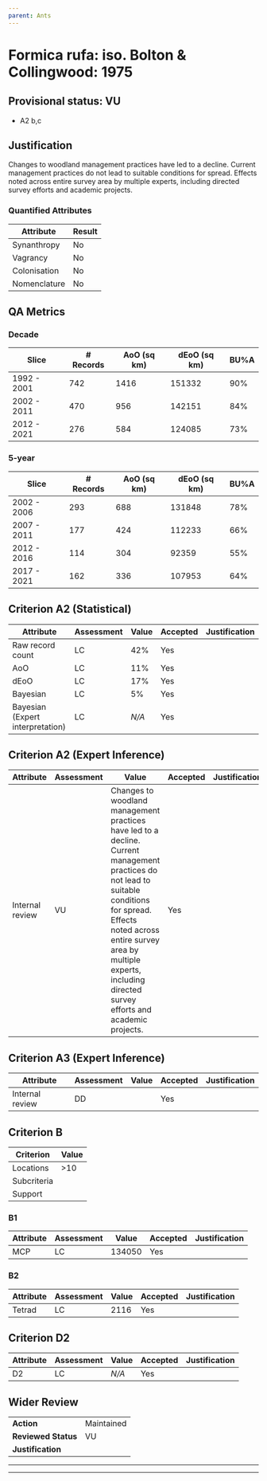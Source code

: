 ```yaml
---
parent: Ants
---
```

# Formica rufa: iso. Bolton & Collingwood: 1975
## Provisional status: VU
- A2 b,c

## Justification
Changes to woodland management practices have led to a decline. Current management practices do not lead to suitable conditions for spread. Effects noted across entire survey area by multiple experts, including directed survey efforts and academic projects.
### Quantified Attributes
|Attribute|Result|
|---|---|
|Synanthropy|No|
|Vagrancy|No|
|Colonisation|No|
|Nomenclature|No|
## QA Metrics
### Decade
| Slice | # Records | AoO (sq km) | dEoO (sq km) |BU%A |
|---|---|---|---|---|
|1992 - 2001|742|1416|151332|90%|
|2002 - 2011|470|956|142151|84%|
|2012 - 2021|276|584|124085|73%|
### 5-year
| Slice | # Records | AoO (sq km) | dEoO (sq km) |BU%A |
|---|---|---|---|---|
|2002 - 2006|293|688|131848|78%|
|2007 - 2011|177|424|112233|66%|
|2012 - 2016|114|304|92359|55%|
|2017 - 2021|162|336|107953|64%|
## Criterion A2 (Statistical)
|Attribute|Assessment|Value|Accepted|Justification
|---|---|---|---|---|
|Raw record count|LC|42%|Yes||
|AoO|LC|11%|Yes||
|dEoO|LC|17%|Yes||
|Bayesian|LC|5%|Yes||
|Bayesian (Expert interpretation)|LC|*N/A*|Yes||
## Criterion A2 (Expert Inference)
|Attribute|Assessment|Value|Accepted|Justification
|---|---|---|---|---|
|Internal review|VU|Changes to woodland management practices have led to a decline. Current management practices do not lead to suitable conditions for spread. Effects noted across entire survey area by multiple experts, including directed survey efforts and academic projects.|Yes||
## Criterion A3 (Expert Inference)
|Attribute|Assessment|Value|Accepted|Justification
|---|---|---|---|---|
|Internal review|DD||Yes||
## Criterion B
|Criterion| Value|
|---|---|
|Locations|>10|
|Subcriteria||
|Support||
### B1
|Attribute|Assessment|Value|Accepted|Justification
|---|---|---|---|---|
|MCP|LC|134050|Yes||
### B2
|Attribute|Assessment|Value|Accepted|Justification
|---|---|---|---|---|
|Tetrad|LC|2116|Yes||
## Criterion D2
|Attribute|Assessment|Value|Accepted|Justification
|---|---|---|---|---|
|D2|LC|*N/A*|Yes||
## Wider Review
|  |  |
|---|---|
|**Action**|Maintained|
|**Reviewed Status**|VU|
|**Justification**||
---
 ---
 <br><br>
 
